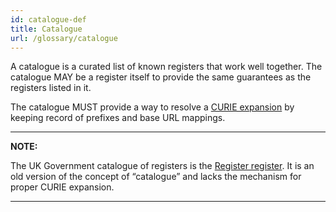 ```yaml
---
id: catalogue-def
title: Catalogue
url: /glossary/catalogue
---
```


A catalogue is a curated list of known registers that work well together. The
catalogue MAY be a register itself to provide the same guarantees as the
registers listed in it.

The catalogue MUST provide a way to resolve a [CURIE
expansion](/datatypes/curie#expansion-to-url) by keeping record of prefixes
and base URL mappings.

***
**NOTE:**

The UK Government catalogue of registers is the [Register
register](https://register.register.gov.uk). It is an old version of the
concept of “catalogue” and lacks the mechanism for proper CURIE expansion.
***
